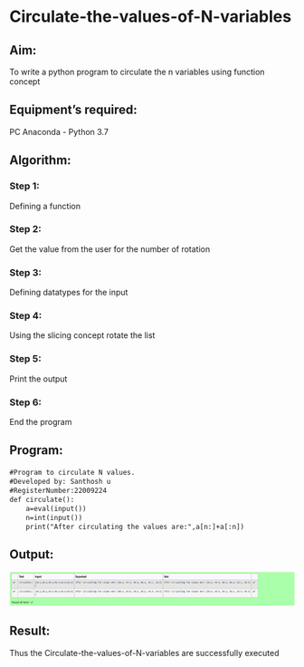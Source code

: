 # Circulate-the-values-of-N-variables
## Aim:
To write a python program to circulate the n variables using function concept

## Equipment’s required:
PC
Anaconda - Python 3.7

## Algorithm: 
### Step 1: 
Defining a function

### Step 2: 
Get the value from the user for the number of rotation 

### Step 3: 
Defining datatypes for the input

### Step 4: 
Using the slicing concept rotate the list

### Step 5: 
Print the output

### Step 6: 
End the program

## Program:
```
#Program to circulate N values.
#Developed by: Santhosh u
#RegisterNumber:22009224
def circulate():
    a=eval(input())
    n=int(input())
    print("After circulating the values are:",a[n:]+a[:n])
```

## Output:
![images](image/circulateoutput.png)

## Result:
Thus the Circulate-the-values-of-N-variables are successfully executed